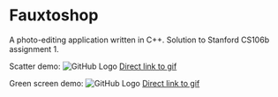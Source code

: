 # Fauxtoshop

A photo-editing application written in C++. Solution to Stanford CS106b assignment 1.

Scatter demo:
![GitHub Logo](/assets/fauxtoshop-scatter.gif)
[Direct link to gif](https://j.gifs.com/P1K1Y6.gif)

Green screen demo:
![GitHub Logo](/assets/fauxtoshop-green-screen.gif)
[Direct link to gif](https://j.gifs.com/BgXgQY.gif)

